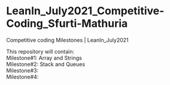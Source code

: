 # LeanIn_July2021_Competitive-Coding_Sfurti-Mathuria
Competitive coding Milestones | LeanIn_July2021

This repository will contain:\
Milestone#1: Array and Strings\
Milestone#2: Stack and Queues\
Milestone#3:\
Milestone#4:
